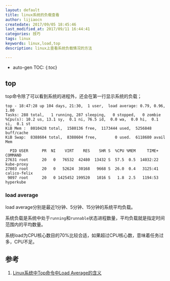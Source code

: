 ```yaml
---
layout: default
title: linux系统的负载查看
author: lijiaocn
createdate: 2017/09/05 18:45:46
last_modified_at: 2017/09/11 16:44:41
categories: 技巧
tags: linux
keywords: linux,load,top
description: linux上查看系统负载情况的方法

---
```


* auto-gen TOC:
{:toc}

## top

top命令除了可以看到系统的进程外，还会在第一行显示系统的负载；

	top - 18:47:28 up 104 days, 21:30,  1 user,  load average: 0.79, 0.96, 1.00
	Tasks: 288 total,   1 running, 287 sleeping,   0 stopped,   0 zombie
	%Cpu(s): 10.2 us, 13.1 sy,  0.1 ni, 76.5 id,  0.0 wa,  0.0 hi,  0.1 si,  0.1 st
	KiB Mem :  8010428 total,  1580136 free,  1173444 used,  5256848 buff/cache
	KiB Swap:  8388604 total,  8388604 free,        0 used.  6118680 avail Mem
	
	  PID USER      PR  NI    VIRT    RES    SHR S  %CPU %MEM     TIME+ COMMAND
	27631 root      20   0   76532  42480  13432 S  57.5  0.5  14032:22 kube-proxy
	27803 root      20   0   52624  30168   9668 S  26.0  0.4   3125:41 calico-felix
	 9097 root      20   0 1425452 199520   1016 S   1.8  2.5   1194:53 hyperkube

### load average

load average分别是最近1分钟、5分钟、15分钟的系统平均负载。

系统负载是系统中处于`running`和`runnable`状态进程数量，平均负载就是指定时间范围内的平均数量。

系统load为CPU核心数目的70%比较合适，如果超过CPU核心数，意味着任务过多，CPU不足。

## 参考

1. [Linux系统中Top命令中Load Average的含义][1]

[1]: http://www.jiagulun.com/thread-34544-1-1.html  "Linux系统中Top命令中Load Average的含义" 
